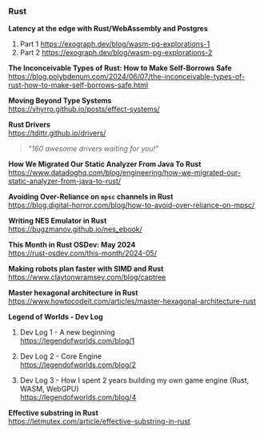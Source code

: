 ### Rust

**Latency at the edge with Rust/WebAssembly and Postgres**

1. Part 1 https://exograph.dev/blog/wasm-pg-explorations-1
2. Part 2 https://exograph.dev/blog/wasm-pg-explorations-2

**The Inconceivable Types of Rust: How to Make Self-Borrows Safe**  
https://blog.polybdenum.com/2024/06/07/the-inconceivable-types-of-rust-how-to-make-self-borrows-safe.html

**Moving Beyond Type Systems**  
https://vhyrro.github.io/posts/effect-systems/

**Rust Drivers**  
https://tdittr.github.io/drivers/

> _"160 awesome drivers waiting for you!"_

**How We Migrated Our Static Analyzer From Java To Rust**  
https://www.datadoghq.com/blog/engineering/how-we-migrated-our-static-analyzer-from-java-to-rust/

**Avoiding Over-Reliance on `mpsc` channels in Rust**  
https://blog.digital-horror.com/blog/how-to-avoid-over-reliance-on-mpsc/

**Writing NES Emulator in Rust**  
https://bugzmanov.github.io/nes_ebook/

**This Month in Rust OSDev: May 2024**  
https://rust-osdev.com/this-month/2024-05/

**Making robots plan faster with SIMD and Rust**  
https://www.claytonwramsey.com/blog/captree

**Master hexagonal architecture in Rust**  
https://www.howtocodeit.com/articles/master-hexagonal-architecture-rust

**Legend of Worlds - Dev Log**

1. Dev Log 1 - A new beginning  
   https://legendofworlds.com/blog/1

2. Dev Log 2 - Core Engine  
   https://legendofworlds.com/blog/2

3. Dev Log 3 - How I spent 2 years building my own game engine (Rust, WASM, WebGPU)  
   https://legendofworlds.com/blog/4

**Effective substring in Rust**  
https://letmutex.com/article/effective-substring-in-rust
